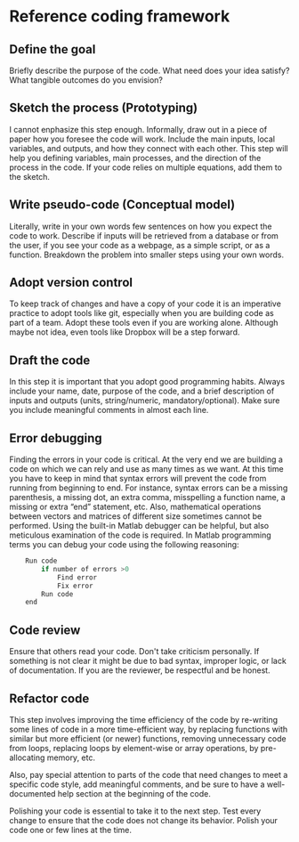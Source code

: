 # Reference coding framework

## Define the goal
Briefly describe the purpose of the code. What need does your idea satisfy?
What tangible outcomes do you envision?

## Sketch the process (Prototyping)
I cannot enphasize this step enough. Informally, draw out in a piece of paper how you foresee the code will work. Include the main inputs, local variables, and outputs, and how they connect with each other. This step will help you defining variables, main processes, and the direction of the process in the
code. If your code relies on multiple equations, add them to the sketch.

## Write pseudo-code (Conceptual model)
Literally, write in your own words few sentences on how you expect the code to work. Describe if inputs will be retrieved from a database or from the user, if you see your code as a webpage, as
a simple script, or as a function. Breakdown the problem into smaller steps using your own words.

## Adopt version control
To keep track of changes and have a copy of your code it is an imperative practice to adopt tools like git, especially when you are building code as part of a team. Adopt these tools even if you are working alone. Although maybe not idea, even tools like Dropbox will be a step forward.

## Draft the code
In this step it is important that you adopt good programming habits. Always include your
name, date, purpose of the code, and a brief description of inputs and outputs (units,
string/numeric, mandatory/optional). Make sure you include meaningful comments in
almost each line.

## Error debugging
Finding the errors in your code is critical. At the very end we are building a code on
which we can rely and use as many times as we want. At this time you have to keep in
mind that syntax errors will prevent the code from running from beginning to end. For
instance, syntax errors can be a missing parenthesis, a missing dot, an extra comma,
misspelling a function name, a missing or extra “end” statement, etc. Also, mathematical
operations between vectors and matrices of different size sometimes cannot be
performed. Using the built-in Matlab debugger can be helpful, but also meticulous
examination of the code is required. In Matlab programming terms you can debug your
code using the following reasoning:

```python
    Run code
        if number of errors >0
            Find error
            Fix error
        Run code
    end
```

## Code review
Ensure that others read your code. Don't take criticism personally. If something is not clear it might be due to bad syntax, improper logic, or lack of documentation. If you are the reviewer, be respectful and be honest.

## Refactor code
This step involves improving the time efficiency of the code by re-writing some lines of code in a more time-efficient way, by replacing functions with similar but more efficient (or newer) functions, removing unnecessary code from loops, replacing loops by element-wise or array operations, by pre-allocating memory, etc. 

Also, pay special attention to parts of the code that need changes to meet a specific code style, add meaningful comments, and be sure to have a well-documented help section at the beginning of the code.

Polishing your code is essential to take it to the next step. Test every change to ensure that the code does not change its behavior. Polish your code one or few lines at the time.



